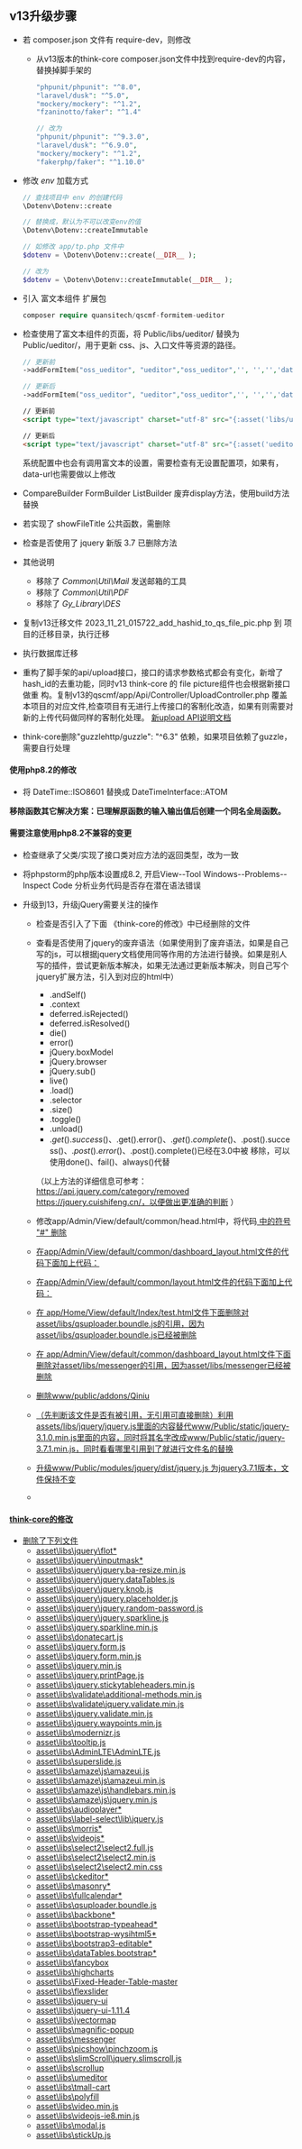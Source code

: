 ## v13升级步骤

+ 若 composer.json 文件有 require-dev，则修改
  + 从v13版本的think-core composer.json文件中找到require-dev的内容，替换掉脚手架的
    ```php
    "phpunit/phpunit": "^8.0",
    "laravel/dusk": "^5.0",
    "mockery/mockery": "^1.2",
    "fzaninotto/faker": "^1.4"
  
    // 改为
    "phpunit/phpunit": "^9.3.0",
    "laravel/dusk": "^6.9.0",
    "mockery/mockery": "^1.2",
    "fakerphp/faker": "^1.10.0"
    ```

+ 修改 *env* 加载方式
  ```php
  // 查找项目中 env 的创建代码
  \Dotenv\Dotenv::create
  
  // 替换成，默认为不可以改变env的值
  \Dotenv\Dotenv::createImmutable
  
  // 如修改 app/tp.php 文件中
  $dotenv = \Dotenv\Dotenv::create(__DIR__ );
  
  // 改为
  $dotenv = \Dotenv\Dotenv::createImmutable(__DIR__ );
  ```

+ 引入 富文本组件 扩展包
    ```php
    composer require quansitech/qscmf-formitem-ueditor
    ```

+ 检查使用了富文本组件的页面，将 Public/libs/ueditor/ 替换为 Public/ueditor/，用于更新 css、js、入口文件等资源的路径。
  ```php
  // 更新前
  ->addFormItem("oss_ueditor", "ueditor","oss_ueditor",'', '','','data-url="/Public/libs/ueditor/php/controller.php?os=1&type=ueditor&vendor_type=aliyun_oss"')
  
  // 更新后
  ->addFormItem("oss_ueditor", "ueditor","oss_ueditor",'', '','','data-url="/Public/ueditor/php/controller.php?os=1&type=ueditor&vendor_type=aliyun_oss"')  
  ```
  ```html
  // 更新前
  <script type="text/javascript" charset="utf-8" src="{:asset('libs/ueditor/ueditor.config.js')}"></script>
  
  // 更新后
  <script type="text/javascript" charset="utf-8" src="{:asset('ueditor/ueditor.config.js')}"></script>
  ```
  
  系统配置中也会有调用富文本的设置，需要检查有无设置配置项，如果有，data-url也需要做以上修改
  
+ CompareBuilder FormBuilder ListBuilder 废弃display方法，使用build方法替换

+ 若实现了 showFileTitle 公共函数，需删除
 
+ 检查是否使用了 jquery 新版 3.7 已删除方法
 
+ 其他说明
  + 移除了 *Common\Util\Mail* 发送邮箱的工具
  + 移除了 *Common\Util\PDF* 
  + 移除了 *Gy_Library\DES*

+ 复制v13迁移文件 2023_11_21_015722_add_hashid_to_qs_file_pic.php 到 项目的迁移目录，执行迁移

+ 执行数据库迁移

+ 重构了脚手架的api/upload接口，接口的请求参数格式都会有变化，新增了hash_id的去重功能，同时v13 think-core 的 file picture组件也会根据新接口做重
构。复制v13的qscmf/app/Api/Controller/UploadController.php 覆盖本项目的对应文件,检查项目有无进行上传接口的客制化改造，如果有则需要对新的上传代码做同样的客制化处理。
[新upload API说明文档](https://github.com/quansitech/qs_cmf/blob/master/docs/Upload.md)

+ think-core删除"guzzlehttp/guzzle": "^6.3" 依赖，如果项目依赖了guzzle，需要自行处理


#### 使用php8.2的修改
+ 将 DateTime::ISO8601 替换成 DateTimeInterface::ATOM

**移除函数其它解决方案：已理解原函数的输入输出值后创建一个同名全局函数。**

#### 需要注意使用php8.2不兼容的变更

+ 检查继承了父类/实现了接口类对应方法的返回类型，改为一致

+ 将phpstorm的php版本设置成8.2, 开启View--Tool Windows--Problems--Inspect Code 分析业务代码是否存在潜在语法错误

+ 升级到13，升级jQuery需要关注的操作
  + 检查是否引入了下面 《think-core的修改》中已经删除的文件
  + 查看是否使用了jquery的废弃语法（如果使用到了废弃语法，如果是自己写的js，可以根据jquery文档使用同等作用的方法进行替换。如果是别人写的插件，尝试更新版本解决，如果无法通过更新版本解决，则自己写个jquery扩展方法，引入到对应的html中）
    + .andSelf()
    + .context
    + deferred.isRejected()
    + deferred.isResolved()
    + die()
    + error()
    + jQuery.boxModel
    + jQuery.browser
    + jQuery.sub()
    + live()
    + .load()
    + .selector
    + .size()
    + .toggle()
    + .unload()
    + $.get().success()、$.get().error()、$.get().complete()、$.post().success()、$.post().error()、$.post().complete()已经在3.0中被 移除，可以使用done()、fail()、always()代替

    （以上方法的详细信息可参考：https://api.jquery.com/category/removed  https://jquery.cuishifeng.cn/，以便做出更准确的判断 ）
  + 修改app/Admin/View/default/common/head.html中，将代码<a href="#" class="dropdown-toggle" data-toggle="dropdown"> 中的符号 "#" 删除
  + 在app/Admin/View/default/common/dashboard_layout.html文件的<script src="__PUBLIC__/libs/jquery/jquery.js"></script>代码下面加上代码：<script src="__PUBLIC__/libs/jquery-extend/jquery.extend.js"></script>
  + 在app/Admin/View/default/common/layout.html文件的<script src="__PUBLIC__/libs/jquery/jquery.js"></script>代码下面加上代码：<script src="__PUBLIC__/libs/jquery-extend/jquery.extend.js"></script>
  + 在 app/Home/View/default/Index/test.html文件下面删除对asset/libs/qsuploader.boundle.js的引用，因为asset/libs/qsuploader.boundle.js已经被删除
  + 在 app/Admin/View/default/common/dashboard_layout.html文件下面删除对asset/libs/messenger的引用，因为asset/libs/messenger已经被删除
  + 删除www/public/addons/Qiniu
  + （先判断该文件是否有被引用，无引用可直接删除）利用assets/libs/jquery/jquery.js里面的内容替代www/Public/static/jquery-3.1.0.min.js里面的内容，同时将其名字改成www/Public/static/jquery-3.7.1.min.js，同时看看哪里引用到了就进行文件名的替换
  + 升级www/Public/modules/jquery/dist/jquery.js 为jquery3.7.1版本，文件保持不变
  + 

#### think-core的修改
  + 删除了下列文件
    + asset\libs\jquery\flot\*
    + asset\libs\jquery\inputmask\*
    + asset\libs\jquery\jquery.ba-resize.min.js
    + asset\libs\jquery\jquery.dataTables.js
    + asset\libs\jquery\jquery.knob.js
    + asset\libs\jquery\jquery.placeholder.js
    + asset\libs\jquery\jquery.random-password.js
    + asset\libs\jquery\jquery.sparkline.js
    + asset\libs\jquery.sparkline.min.js
    + asset\libs\donatecart.js
    + asset\libs\jquery.form.js
    + asset\libs\jquery.form.min.js
    + asset\libs\jquery.min.js
    + asset\libs\jquery.printPage.js
    + asset\libs\jquery.stickytableheaders.min.js
    + asset\libs\validate\additional-methods.min.js
    + asset\libs\validate\jquery.validate.min.js
    + asset\libs\jquery.validate.min.js
    + asset\libs\jquery.waypoints.min.js
    + asset\libs\modernizr.js
    + asset\libs\tooltip.js
    + asset\libs\AdminLTE\AdminLTE.js
    + asset\libs\superslide.js
    + asset\libs\amaze\js\amazeui.js
    + asset\libs\amaze\js\amazeui.min.js
    + asset\libs\amaze\js\handlebars.min.js
    + asset\libs\amaze\js\jquery.min.js
    + asset\libs\audioplayer\*
    + asset\libs\label-select\lib\jquery.js
    + asset\libs\morris\*
    + asset\libs\videojs\*
    + asset\libs\select2\select2.full.js
    + asset\libs\select2\select2.min.js
    + asset\libs\select2\select2.min.css
    + asset\libs\ckeditor\*
    + asset\libs\masonry\*
    + asset\libs\fullcalendar\*
    + asset\libs\qsuploader.boundle.js
    + asset\libs\backbone\*
    + asset\libs\bootstrap-typeahead\*
    + asset\libs\bootstrap-wysihtml5\*
    + asset\libs\bootstrap3-editable\*
    + asset\libs\dataTables.bootstrap\*
    + asset\libs\fancybox
    + asset\libs\highcharts
    + asset\libs\Fixed-Header-Table-master
    + asset\libs\flexslider
    + asset\libs\jquery-ui
    + asset\libs\jquery-ui-1.11.4
    + asset\libs\jvectormap
    + asset\libs\magnific-popup
    + asset\libs\messenger
    + asset\libs\picshow\pinchzoom.js
    + asset\libs\slimScroll\jquery.slimscroll.js
    + asset\libs\scrollup
    + asset\libs\umeditor
    + asset\libs\tmall-cart
    + asset\libs\polyfill
    + asset\libs\video.min.js
    + asset\libs\videojs-ie8.min.js
    + asset\libs\modal.js
    + asset\libs\stickUp.js

